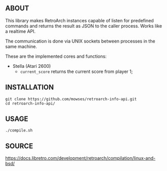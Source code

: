 ## ABOUT

This library makes RetroArch instances capable of listen for predefined commands
and returns the result as JSON to the caller process. Works like a realtime API.

The communication is done via UNIX sockets between processes in the same machine.

These are the implemented cores and functions:
- Stella (Atari 2600)
	- `current_score` returns the current score from player 1;


## INSTALLATION

```
git clone https://github.com/mowses/retroarch-info-api.git
cd retroarch-info-api/

```

## USAGE

```
./compile.sh
```

## SOURCE

https://docs.libretro.com/development/retroarch/compilation/linux-and-bsd/